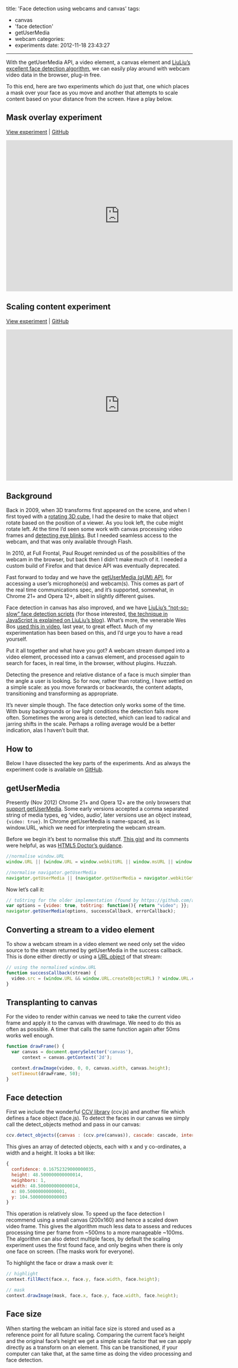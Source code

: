 title: 'Face detection using webcams and canvas'
tags:
  - canvas
  - 'face detection'
  - getUserMedia
  - webcam
categories:
  - experiments
date: 2012-11-18 23:43:27
---

With the getUserMedia API, a video element, a canvas element and [LiuLiu’s excellent face detection algorithm](https://github.com/liuliu/ccv), we can easily play around with webcam video data in the browser, plug-in free.

To this end, here are two experiments which do just that, one which places a mask over your face as you move and another that attempts to scale content based on your distance from the screen. Have a play below.

## Mask overlay experiment

[View experiment](/experiments/webcam/mask.html) | [GitHub](https://github.com/fofr/paulrhayes.com-experiments/tree/master/webcam)

<div class="video-wrapper"><iframe class="vimeo" src="http://player.vimeo.com/video/53803605" width="612" height="408" frameborder="0"></iframe></div>

## Scaling content experiment

[View experiment](/experiments/webcam/) | [GitHub](https://github.com/fofr/paulrhayes.com-experiments/tree/master/webcam)

<div class="video-wrapper"><iframe class="vimeo" src="http://player.vimeo.com/video/53803604" width="612" height="408" frameborder="0"></iframe></div>

## Background

Back in 2009, when 3D transforms first appeared on the scene, and when I first toyed with a [rotating 3D cube](/2009-07/animated-css3-cube-interface-using-3d-transforms/), I had the desire to make that object rotate based on the position of a viewer. As you look left, the cube might rotate left. At the time I’d seen some work with canvas processing video frames and [detecting eye blinks](http://ajaxian.com/archives/finally-a-useful-blink-tag-detecting-your-user-blinking). But I needed seamless access to the webcam, and that was only available through Flash.

In 2010, at Full Frontal, Paul Rouget reminded us of the possibilities of the webcam in the browser, but back then I didn’t make much of it. I needed a custom build of Firefox and that device API was eventually deprecated.

Fast forward to today and we have the [getUserMedia (gUM) API](http://dev.w3.org/2011/webrtc/editor/getusermedia.html), for accessing a user’s microphone(s) and webcam(s). This comes as part of the real time communications spec, and it’s supported, somewhat, in Chrome 21+ and Opera 12+, albeit in slightly different guises.

Face detection in canvas has also improved, and we have [LiuLiu’s “not-so-slow” face detection scripts](https://github.com/liuliu/ccv) (for those interested, [the technique in JavaScript is explained on LiuLiu’s blog](http://liuliu.me/eyes/javascript-face-detection-explained/)). What’s more, the venerable Wes Bos [used this in video](http://wesbos.com/html5-video-face-detection-canvas-javascript/), last year, to great effect. Much of my experimentation has been based on this, and I’d urge you to have a read yourself.

Put it all together and what have you got? A webcam stream dumped into a video element, processed into a canvas element, and processed again to search for faces, in real time, in the browser, without plugins. Huzzah.

Detecting the presence and relative distance of a face is much simpler than the angle a user is looking. So for now, rather than rotating, I have settled on a simple scale: as you move forwards or backwards, the content adapts, transitioning and transforming as appropriate.

It’s never simple though. The face detection only works some of the time. With busy backgrounds or low light conditions the detection fails more often. Sometimes the wrong area is detected, which can lead to radical and jarring shifts in the scale. Perhaps a rolling average would be a better indication, alas I haven’t built that.

## How to

Below I have dissected the key parts of the experiments. And as always the experiment code is available on [GitHub](https://github.com/fofr/paulrhayes.com-experiments/webcam/).

## getUserMedia

Presently (Nov 2012) Chrome 21+ and Opera 12+ are the only browsers that [support getUserMedia](http://caniuse.com/stream). Some early versions accepted a comma separated string of media types, eg ‘video, audio’, later versions use an object instead, `{video: true}`. In Chrome getUserMedia is name-spaced, as is window.URL, which we need for interpreting the webcam stream.

Before we begin it’s best to normalise this stuff. [This gist](https://gist.github.com/f2ac64ed7fc467ccdfe3) and its comments were helpful, as was [HTML5 Doctor’s guidance](http://html5doctor.com/getusermedia/).

```js
//normalise window.URL
window.URL || (window.URL = window.webkitURL || window.msURL || window.oURL);

//normalise navigator.getUserMedia
navigator.getUserMedia || (navigator.getUserMedia = navigator.webkitGetUserMedia || navigator.mozGetUserMedia || navigator.msGetUserMedia);
```

Now let’s call it:

```js
// toString for the older implementation (found by https://github.com/agektmr)
var options = {video: true, toString: function(){ return "video"; }};
navigator.getUserMedia(options, successCallback, errorCallback);
```

## Converting a stream to a video element

To show a webcam stream in a video element we need only set the video source to the stream returned by getUserMedia in the success callback. This is done either directly or using a [URL object](https://developer.mozilla.org/en-US/docs/DOM/window.URL.createObjectURL) of that stream:

```js
// using the normalised window.URL
function successCallback(stream) {
  video.src = (window.URL && window.URL.createObjectURL) ? window.URL.createObjectURL(stream) : stream;
}
```

## Transplanting to canvas

For the video to render within canvas we need to take the current video frame and apply it to the canvas with drawImage. We need to do this as often as possible. A timer that calls the same function again after 50ms works well enough.

```js
function drawFrame() {
  var canvas = document.querySelector('canvas'),
      context = canvas.getContext('2d');

  context.drawImage(video, 0, 0, canvas.width, canvas.height);
  setTimeout(drawFrame, 50);
}
```

## Face detection

First we include the wonderful [CCV library](https://github.com/liuliu/ccv/tree/stable/js) (ccv.js) and another file which defines a face object (face.js). To detect the faces in our canvas we simply call the detect_objects method and pass in our canvas:

```js
ccv.detect_objects({canvas : (ccv.pre(canvas)), cascade: cascade, interval: 2, min_neighbors: 1});
```

This gives an array of detected objects, each with x and y co-ordinates, a width and a height. It looks a bit like:

```js
{
  confidence: 0.16752329000000035,
  height: 48.500000000000014,
  neighbors: 1,
  width: 48.500000000000014,
  x: 80.50000000000001,
  y: 104.50000000000003
}
```

This operation is relatively slow. To speed up the face detection I recommend using a small canvas (200x160) and hence a scaled down video frame. This gives the algorithm much less data to assess and reduces processing time per frame from ~500ms to a more manageable ~100ms. The algorithm can also detect multiple faces, by default the scaling experiment uses the first found face, and only begins when there is only one face on screen. (The masks work for everyone).

To highlight the face or draw a mask over it:

```js
// highlight
context.fillRect(face.x, face.y, face.width, face.height);

// mask
context.drawImage(mask, face.x, face.y, face.width, face.height);
```

## Face size

When starting the webcam an initial face size is stored and used as a reference point for all future scaling. Comparing the current face’s height and the original face’s height we get a simple scale factor that we can apply directly as a transform on an element. This can be transitioned, if your computer can take that, at the same time as doing the video processing and face detection.
